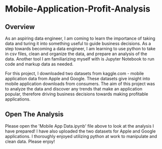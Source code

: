 # Mobile-Application-Profit-Analysis

## Overview 

As an aspiring data engineer, I am coming to learn the importance of taking data and turing it into something useful to guide business decisions. As a step towards becoming a data engineer, I am learning to use python to take in csv files, clean and organize the data, and prepare an analysis of the data. Another tool I am familiarizing myself with is Jupyter Notebook to run code and markup data as needed.

For this project, I downloaded two datasets from kaggle.com - mobile application data from Apple and Google. These datasets give insight into mobile application downloads from consumers.  The aim of this project was to analyze the data and discover any trends that make an application popular, therefore driving business decisions towards making profitable applications.

## Open The Analysis 
Please open the 'Mobile App Data.ipynb' file above to look at the analysis I have prepared! I have also uploaded the two datasets for Apple and Google applications. I thoroughly enjoyed utilizing python at work to manipulate and clean data.  Please enjoy!